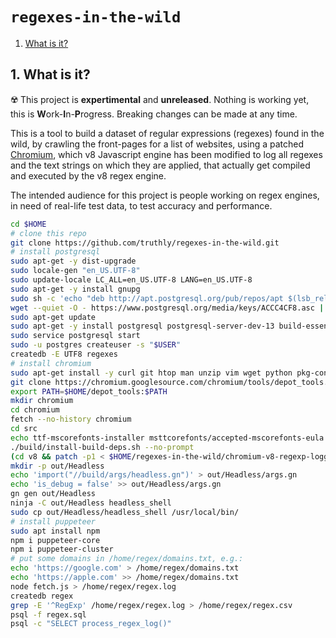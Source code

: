 <h1 id="top"><code>regexes-in-the-wild</code></h1>

1. [What is it?](#what-is-it)

<h2 id="about">1. What is it?</h2>

☢️ This project is **expertimental** and **unreleased**. Nothing is working yet, this is **W**ork-**I**n-**P**rogress. Breaking changes can be made at any time.

This is a tool to build a dataset of regular expressions (regexes) found in the wild,
by crawling the front-pages for a list of websites, using a patched [Chromium],
which v8 Javascript engine has been modified to log all regexes and the text
strings on which they are applied, that actually get compiled and executed by the v8 regex engine.

The intended audience for this project is people working on regex engines,
in need of real-life test data, to test accuracy and performance.

[Chromium]: https://www.chromium.org/

```sh
cd $HOME
# clone this repo
git clone https://github.com/truthly/regexes-in-the-wild.git
# install postgresql
sudo apt-get -y dist-upgrade
sudo locale-gen "en_US.UTF-8"
sudo update-locale LC_ALL=en_US.UTF-8 LANG=en_US.UTF-8
sudo apt-get -y install gnupg
sudo sh -c 'echo "deb http://apt.postgresql.org/pub/repos/apt $(lsb_release -cs)-pgdg main" > /etc/apt/sources.list.d/pgdg.list'
wget --quiet -O - https://www.postgresql.org/media/keys/ACCC4CF8.asc | sudo apt-key add -
sudo apt-get update
sudo apt-get -y install postgresql postgresql-server-dev-13 build-essential
sudo service postgresql start
sudo -u postgres createuser -s "$USER"
createdb -E UTF8 regexes
# install chromium
sudo apt-get install -y curl git htop man unzip vim wget python pkg-config
git clone https://chromium.googlesource.com/chromium/tools/depot_tools.git
export PATH=$HOME/depot_tools:$PATH
mkdir chromium
cd chromium
fetch --no-history chromium
cd src
echo ttf-mscorefonts-installer msttcorefonts/accepted-mscorefonts-eula select true | sudo debconf-set-selections
./build/install-build-deps.sh --no-prompt
(cd v8 && patch -p1 < $HOME/regexes-in-the-wild/chromium-v8-regexp-logger.patch)
mkdir -p out/Headless
echo 'import("//build/args/headless.gn")' > out/Headless/args.gn
echo 'is_debug = false' >> out/Headless/args.gn
gn gen out/Headless
ninja -C out/Headless headless_shell
sudo cp out/Headless/headless_shell /usr/local/bin/
# install puppeteer
sudo apt install npm
npm i puppeteer-core
npm i puppeteer-cluster
# put some domains in /home/regex/domains.txt, e.g.:
echo 'https://google.com' > /home/regex/domains.txt
echo 'https://apple.com' >> /home/regex/domains.txt
node fetch.js > /home/regex/regex.log
createdb regex
grep -E '^RegExp' /home/regex/regex.log > /home/regex/regex.csv
psql -f regex.sql
psql -c "SELECT process_regex_log()"




